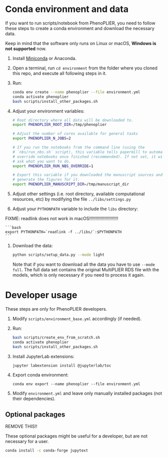 # Conda environment and data

If you want to run scripts/notebook from PhenoPLIER, you need to follow these
steps to create a conda environment and download the necessary data.

Keep in mind that the software only runs on Linux or macOS, **Windows is not
supported** now.

1. Install [Miniconda](https://docs.conda.io/en/latest/miniconda.html) or Anaconda.
1. Open a terminal, run `cd environment` from the folder where you cloned this
   repo, and execute all following steps in it.
1. Run:
 
    ```bash
    conda env create --name phenoplier --file environment.yml
    conda activate phenoplier
    bash scripts/install_other_packages.sh
    ```

1. Adjust your environment variables:

    ```bash
    # Root directory where all data will be downloaded to.
    export PHENOPLIER_ROOT_DIR=/tmp/phenoplier

    # Adjust the number of cores available for general tasks
    export PHENOPLIER_N_JOBS=2

    # If you run the notebooks from the command line (using the
    # `nbs/run_nbs.sh` script), this variable tells papermill to automatically
    # override notebooks once finished (recommended). If not set, it will
    # ask what you want to do.
    export PHENOPLIER_RUN_NBS_OVERRIDE=1
   
    # Export this variable if you downloaded the manuscript sources and want to
    # generate the figures for it.
    export PHENOPLIER_MANUSCRIPT_DIR=/tmp/manuscript_dir
    ```

1. Adjust other settings (i.e. root directory, available computational
   resources, etc) by modifying the file `../libs/settings.py`

1. Adjust your `PYTHONPATH` variable to include the `libs` directory:

FIXME: readlink does not work in macOS!!!!!!!!!!!!!!!!!!!!!!!

    ```bash
    export PYTHONPATH=`readlink -f ../libs/`:$PYTHONPATH
    ```

1. Download the data:

    ```bash
    python scripts/setup_data.py --mode light
    ```

    Note that if you want to download all the data you have to use ``--mode
    full``.  The full data set contains the original MultiPLIER RDS file with
    the models, which is only necessary if you need to process it again.


# Developer usage

These steps are only for PhenoPLIER developers.

1. Modify `scripts/environment_base.yml` accordingly (if needed).
1. Run:
 
    ```bash
    bash scripts/create_env_from_scratch.sh
    conda activate phenoplier
    bash scripts/install_other_packages.sh
    ```


1. Install JupyterLab extensions:
 
    ```bash
    jupyter labextension install @jupyterlab/toc
    ```

1. Export conda environment:

    ```
    conda env export --name phenoplier --file environment.yml
    ```

1. Modify `environment.yml` and leave only manually installed packages (not their dependencies).


## Optional packages

REMOVE THIS!!

These optional packages might be useful for a developer, but are not necessary
for a user.

```bash
conda install -c conda-forge jupytext
```

